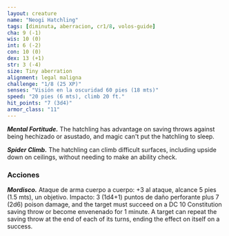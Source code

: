 ```yaml
---
layout: creature
name: "Neogi Hatchling"
tags: [diminuta, aberracion, cr1/8, volos-guide]
cha: 9 (-1)
wis: 10 (0)
int: 6 (-2)
con: 10 (0)
dex: 13 (+1)
str: 3 (-4)
size: Tiny aberration
alignment: legal maligna
challenge: "1/8 (25 XP)"
senses: "Visión en la oscuridad 60 pies (18 mts)"
speed: "20 pies (6 mts), climb 20 ft."
hit_points: "7 (3d4)"
armor_class: "11"
---
```


***Mental Fortitude.*** The hatchling has advantage on saving throws against being hechizado or asustado, and magic can't put the hatchling to sleep.

***Spider Climb.*** The hatchling can climb difficult surfaces, including upside down on ceilings, without needing to make an ability check.

### Acciones

***Mordisco.*** Ataque de arma cuerpo a cuerpo: +3 al ataque, alcance 5 pies (1.5 mts), un objetivo. Impacto: 3 (1d4+1) puntos de daño perforante plus 7 (2d6) poison damage, and the target must succeed on a DC 10 Constitution saving throw or become envenenado for 1 minute. A target can repeat the saving throw at the end of each of its turns, ending the effect on itself on a success.